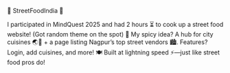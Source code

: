 🌮 StreetFoodIndia 🍔

I participated in MindQuest 2025 and had 2 hours ⏳ to cook up a street food website! (Got random theme on the spot) 🚀 My spicy idea? A hub for city cuisines 🌏🍛 + a page listing Nagpur’s top street vendors 🏙️. Features? Login, add cuisines, and more! 🍽️ Built at lightning speed ⚡—just like street food pros do!
